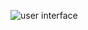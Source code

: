![user interface](https://github.com/mayankkeswani11/Quiz-App/assets/100658657/2d631dcd-c8d5-4121-825e-4c7d86c72a95)
